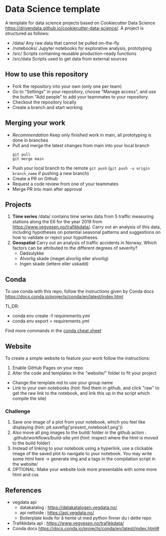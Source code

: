 # Data Science template

A template for data science projects based on Cookiecutter Data Science https://drivendata.github.io/cookiecutter-data-science/. A project is structured as follows:

- /data/ Any raw data that cannot be pulled on-the-fly
- /notebooks/ Jupyter notebooks for explorative analysis, prototyping
- /src/ Scripts containing reusable production-ready functions
- /src/data Scripts used to get data from external sources

## How to use this repository

- Fork the repository into your own (only one per team)
- Go to "Settings" in your repository, choose "Manage access", and use the button "Add people" to add your teammates to your repository.
- Checkout the repository locally
- Create a branch and start working

## Merging your work

- *Recommendation* Keep only finished work in main, all prototyping is done in branches
- Pull and merge the latest changes from main into your local branch
  ```
  git pull
  git merge main
  ```
- Push your local branch to the remote
  `git push` (`git push -u origin branch_name` if pushing a new branch)
- Create a PR on Github
- Request a code review from one of your teammates
- Merge PR into main after approval

## Projects

1. **Time series** /data/ contains time series data from 5 traffic measuring stations along the E6 for the year 2019 from https://www.vegvesen.no/trafikkdata/. Carry out an analysis of this data, including hypotheses on potential seasonal patterns and suggestions on how to validate or reject your hypotheses.
2. **Geospatial** Carry out an analysis of traffic accidents in Norway. Which factors can be attributed to the different degrees of severity?
    - Dødsulykke
    - Alvorlig skade (meget alvorlig eller alvorlig)
    - Ingen skade (lettere eller uskadd)

## Conda

To use conda with this repo, follow the instructions given by Conda docs https://docs.conda.io/projects/conda/en/latest/index.html

TL;DR:
- conda env create -f requirements.yml
- conda env export > requirements.yml

Find more commands in the [conda cheat sheet](https://docs.conda.io/projects/conda/en/4.6.0/_downloads/52a95608c49671267e40c689e0bc00ca/conda-cheatsheet.pdf)

## Website

To create a simple website to feature your work follow the instructions:
1. Enable GitHub Pages on your repo
2. Alter the code and templates in the "website/" folder to fit your project
  * Change the template.md to use your group name
  * Link to your own notebooks (hint: find them in github, and click "raw" to get the raw link to the notebook, and link this up in the script which compile the site)

### Challenge
1. Save one image of a plot from your notebook, which you feel like displaying (hint: plt.savefig('present_notebook1.png'))
2. Also move all png images to the build/ folder in the github action : .github/workflows/build-site.yml (hint: inspect where the html is moved to the build folder) 
3. Instead of linking to your notebook using a hyperlink, use a clickable image of the saved plot to navigate to your notebook. You may write some html here -> generate img and a tags in the compilation script in the website/
4. OPTIONAL: Make your website look more presentable with some more html and css

## References
- vegdata api
  * datakatalog : https://datakatalogen.vegdata.no/
  * api nettside : https://api.vegdata.no/
  * Boilerplate kode for å hente ut med python finner du i dette repo
- Trafikkdata api : https://www.vegvesen.no/trafikkdata/
- Conda docs https://docs.conda.io/projects/conda/en/latest/index.html#
